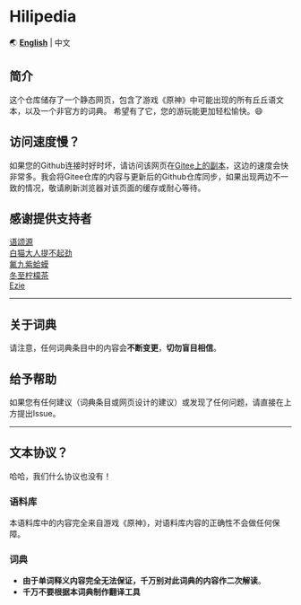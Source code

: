 # Hilipedia

🌏 **[English](README_en.md)** | 中文

## 简介
这个仓库储存了一个静态网页，包含了游戏《原神》中可能出现的所有丘丘语文本，以及一个非官方的词典。
希望有了它，您的游玩能更加轻松愉快。😄

## 访问速度慢？
如果您的Github连接时好时坏，请访问该网页在[Gitee上的副本](https://chen_zhanming.gitee.io/hilipedia/)，这边的速度会快非常多。我会将Gitee仓库的内容与更新后的Github仓库同步，如果出现两边不一致的情况，敬请刷新浏览器对该页面的缓存或耐心等待。

## 感谢提供支持者

[语颂源](https://space.bilibili.com/25150765)  
[白猫大人提不起劲](https://space.bilibili.com/425251)  
[氟九紫蛤蟆](https://space.bilibili.com/28715153)  
[冬至柠檬茶](https://space.bilibili.com/12539817)  
[Ezie](https://space.bilibili.com/34988010)  

----------

## 关于词典
请注意，任何词典条目中的内容会**不断变更**，**切勿盲目相信**。

## 给予帮助
如果您有任何建议（词典条目或网页设计的建议）或发现了任何问题，请直接在上方提出Issue。

----------

## 文本协议？
哈哈，我们什么协议也没有！  

### 语料库
本语料库中的内容完全来自游戏《原神》，对语料库内容的正确性不会做任何保障。

### 词典
* **由于单词释义内容完全无法保证，千万别对此词典的内容作二次解读**。
* **千万不要根据本词典制作翻译工具**



<!-- 
Gohus, chiso vonph. 
我说啊，他们很生气。
-->
